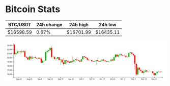 # Bitcoin Stats

BTC/USDT|24h change|24h high|24h low|
|---|---|---|---|
|$16598.59|0.67%|$16701.99|$16435.11|

<img src="./chart.svg">
